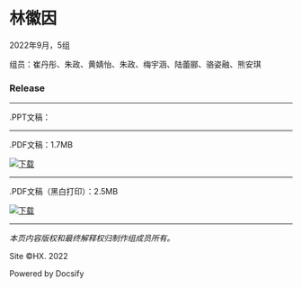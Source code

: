 # 林徽因

2022年9月，5组

组员：崔丹彤、朱政、黄婧怡、朱政、梅宇涵、陆蕾郦、骆姿融、熊安琪

### Release

----

.PPT文稿：

----

.PDF文稿：1.7MB

[![下载](/Files/Pics/Download-Green.svg)](https://c6-files.oss-cn-nanjing.aliyuncs.com/pdf/%E7%AC%AC5%E7%BB%84%20%E6%9E%97%E5%BE%BD%E5%9B%A0.pdf)

----

.PDF文稿（黑白打印）：2.5MB

[![下载](/Files/Pics/Download-Green.svg)](https://c6-files.oss-cn-nanjing.aliyuncs.com/pdf-p/%E7%AC%AC5%E7%BB%84%20%E6%9E%97%E5%BE%BD%E5%9B%A0%20%E6%89%93%E5%8D%B0.pdf)

- - - -

_本页内容版权和最终解释权归制作组成员所有。_

Site ©HX. 2022

Powered by Docsify
